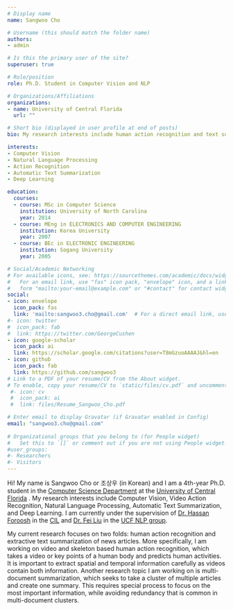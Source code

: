 ```yaml
---
# Display name
name: Sangwoo Cho

# Username (this should match the folder name)
authors:
- admin

# Is this the primary user of the site?
superuser: true

# Role/position
role: Ph.D. Student in Computer Vision and NLP

# Organizations/Affiliations
organizations:
- name: University of Central Florida
  url: ""

# Short bio (displayed in user profile at end of posts)
bio: My research interests include human action recognition and text summarization.

interests:
- Computer Vision
- Natural Language Processing
- Action Recognition
- Automatic Text Summarization
- Deep Learning

education:
  courses:
  - course: MSc in Computer Science
    institution: University of North Carolina
    year: 2014
  - course: MEng in ELECTRONICS AND COMPUTER ENGINEERING
    institution: Korea University
    year: 2007
  - course: BEc in ELECTRONIC ENGINEERING
    institution: Sogang University
    year: 2005

# Social/Academic Networking
# For available icons, see: https://sourcethemes.com/academic/docs/widgets/#icons
#   For an email link, use "fas" icon pack, "envelope" icon, and a link in the
#   form "mailto:your-email@example.com" or "#contact" for contact widget.
social:
- icon: envelope
  icon_pack: fas
  link: 'mailto:sangwoo3.cho@gmail.com'  # For a direct email link, use "mailto:test@example.org". #contact
#- icon: twitter
#  icon_pack: fab
#  link: https://twitter.com/GeorgeCushen
- icon: google-scholar
  icon_pack: ai
  link: https://scholar.google.com/citations?user=T8mGzuoAAAAJ&hl=en
- icon: github
  icon_pack: fab
  link: https://github.com/sangwoo3
# Link to a PDF of your resume/CV from the About widget.
# To enable, copy your resume/CV to `static/files/cv.pdf` and uncomment the lines below.  
 #- icon: cv
 #  icon_pack: ai
 #  link: files/Resume_Sangwoo_Cho.pdf

# Enter email to display Gravatar (if Gravatar enabled in Config)
email: "sangwoo3.cho@gmail.com"
  
# Organizational groups that you belong to (for People widget)
#   Set this to `[]` or comment out if you are not using People widget.  
#user_groups:
#- Researchers
#- Visitors
---
```


Hi! My name is Sangwoo Cho or 조상우 (in Korean) and I am a 4th-year Ph.D. student in the [Computer Science Department](http://cs.ucf.edu/) at the [University of Central Florida](http://www.ucf.edu/) . My research interests include Computer Vision, Video Action Recognition, Natural Language Processing, Automatic Text Summarization, and Deep Learning. I am currently under the supervision of [Dr. Hassan Foroosh](http://www.cs.ucf.edu/~foroosh/) in the [CIL](<http://cil.cs.ucf.edu/>) and [Dr. Fei Liu](<http://www.cs.ucf.edu/~feiliu/>) in the [UCF NLP group](<http://www.nlp.cs.ucf.edu/>).



My current research focuses on two folds: human action recognition and extractive text summarization of news articles. More specifically, I am working on video and skeleton based human action recognition, which takes a video or key points of a human body and predicts human activities. It is important to extract spatial and temporal information carefully as videos contain both information. Another research topic I am working on is multi-document summarization, which seeks to take a cluster of multiple articles and create one summary.  This requires special process to focus on the most important information, while avoiding redundancy that is common in multi-document clusters.